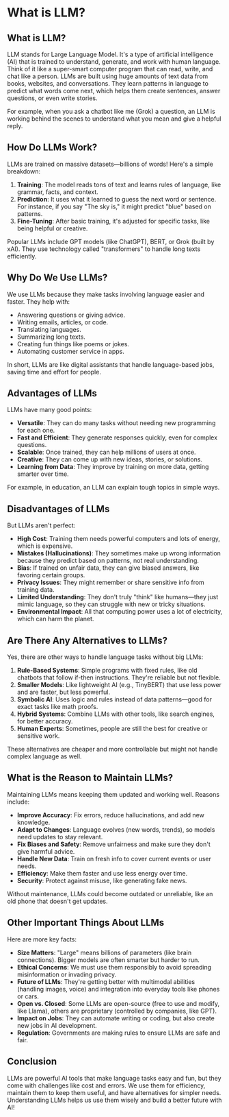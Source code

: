 # What is LLM?

## What is LLM?
LLM stands for Large Language Model. It's a type of artificial intelligence (AI) that is trained to understand, generate, and work with human language. Think of it like a super-smart computer program that can read, write, and chat like a person. LLMs are built using huge amounts of text data from books, websites, and conversations. They learn patterns in language to predict what words come next, which helps them create sentences, answer questions, or even write stories.

For example, when you ask a chatbot like me (Grok) a question, an LLM is working behind the scenes to understand what you mean and give a helpful reply.

## How Do LLMs Work?
LLMs are trained on massive datasets—billions of words! Here's a simple breakdown:
1. **Training**: The model reads tons of text and learns rules of language, like grammar, facts, and context.
2. **Prediction**: It uses what it learned to guess the next word or sentence. For instance, if you say "The sky is," it might predict "blue" based on patterns.
3. **Fine-Tuning**: After basic training, it's adjusted for specific tasks, like being helpful or creative.

Popular LLMs include GPT models (like ChatGPT), BERT, or Grok (built by xAI). They use technology called "transformers" to handle long texts efficiently.

## Why Do We Use LLMs?
We use LLMs because they make tasks involving language easier and faster. They help with:
- Answering questions or giving advice.
- Writing emails, articles, or code.
- Translating languages.
- Summarizing long texts.
- Creating fun things like poems or jokes.
- Automating customer service in apps.

In short, LLMs are like digital assistants that handle language-based jobs, saving time and effort for people.

## Advantages of LLMs
LLMs have many good points:
- **Versatile**: They can do many tasks without needing new programming for each one.
- **Fast and Efficient**: They generate responses quickly, even for complex questions.
- **Scalable**: Once trained, they can help millions of users at once.
- **Creative**: They can come up with new ideas, stories, or solutions.
- **Learning from Data**: They improve by training on more data, getting smarter over time.

For example, in education, an LLM can explain tough topics in simple ways.

## Disadvantages of LLMs
But LLMs aren't perfect:
- **High Cost**: Training them needs powerful computers and lots of energy, which is expensive.
- **Mistakes (Hallucinations)**: They sometimes make up wrong information because they predict based on patterns, not real understanding.
- **Bias**: If trained on unfair data, they can give biased answers, like favoring certain groups.
- **Privacy Issues**: They might remember or share sensitive info from training data.
- **Limited Understanding**: They don't truly "think" like humans—they just mimic language, so they can struggle with new or tricky situations.
- **Environmental Impact**: All that computing power uses a lot of electricity, which can harm the planet.

## Are There Any Alternatives to LLMs?
Yes, there are other ways to handle language tasks without big LLMs:
1. **Rule-Based Systems**: Simple programs with fixed rules, like old chatbots that follow if-then instructions. They're reliable but not flexible.
2. **Smaller Models**: Like lightweight AI (e.g., TinyBERT) that use less power and are faster, but less powerful.
3. **Symbolic AI**: Uses logic and rules instead of data patterns—good for exact tasks like math proofs.
4. **Hybrid Systems**: Combine LLMs with other tools, like search engines, for better accuracy.
5. **Human Experts**: Sometimes, people are still the best for creative or sensitive work.

These alternatives are cheaper and more controllable but might not handle complex language as well.

## What is the Reason to Maintain LLMs?
Maintaining LLMs means keeping them updated and working well. Reasons include:
- **Improve Accuracy**: Fix errors, reduce hallucinations, and add new knowledge.
- **Adapt to Changes**: Language evolves (new words, trends), so models need updates to stay relevant.
- **Fix Biases and Safety**: Remove unfairness and make sure they don't give harmful advice.
- **Handle New Data**: Train on fresh info to cover current events or user needs.
- **Efficiency**: Make them faster and use less energy over time.
- **Security**: Protect against misuse, like generating fake news.

Without maintenance, LLMs could become outdated or unreliable, like an old phone that doesn't get updates.

## Other Important Things About LLMs
Here are more key facts:
- **Size Matters**: "Large" means billions of parameters (like brain connections). Bigger models are often smarter but harder to run.
- **Ethical Concerns**: We must use them responsibly to avoid spreading misinformation or invading privacy.
- **Future of LLMs**: They're getting better with multimodal abilities (handling images, voice) and integration into everyday tools like phones or cars.
- **Open vs. Closed**: Some LLMs are open-source (free to use and modify, like Llama), others are proprietary (controlled by companies, like GPT).
- **Impact on Jobs**: They can automate writing or coding, but also create new jobs in AI development.
- **Regulation**: Governments are making rules to ensure LLMs are safe and fair.

## Conclusion
LLMs are powerful AI tools that make language tasks easy and fun, but they come with challenges like cost and errors. We use them for efficiency, maintain them to keep them useful, and have alternatives for simpler needs. Understanding LLMs helps us use them wisely and build a better future with AI!
